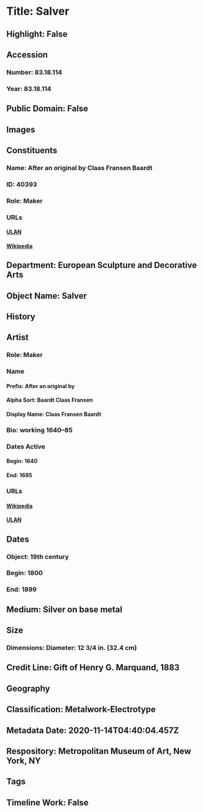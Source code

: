 # Title: Salver
## Highlight: False
## Accession
### Number: 83.18.114
### Year: 83.18.114
## Public Domain: False
## Images
## Constituents
### Name: After an original by Claas Fransen Baardt
### ID: 40393
### Role: Maker
### URLs
#### [ULAN](http://vocab.getty.edu/page/ulan/500313743)
#### [Wikipedia](https://www.wikidata.org/wiki/Q59653053)
## Department: European Sculpture and Decorative Arts
## Object Name: Salver
## History
## Artist
### Role: Maker
### Name
#### Prefix: After an original by
#### Alpha Sort: Baardt Claas Fransen
#### Display Name: Claas Fransen Baardt
### Bio: working 1640–85
### Dates Active
#### Begin: 1640
#### End: 1685
### URLs
#### [Wikipedia](https://www.wikidata.org/wiki/Q59653053)
#### [ULAN](http://vocab.getty.edu/page/ulan/500313743)
## Dates
### Object: 19th century
### Begin: 1800
### End: 1899
## Medium: Silver on base metal
## Size
### Dimensions: Diameter: 12 3/4 in. (32.4 cm)
## Credit Line: Gift of Henry G. Marquand, 1883
## Geography
## Classification: Metalwork-Electrotype
## Metadata Date: 2020-11-14T04:40:04.457Z
## Respository: Metropolitan Museum of Art, New York, NY
## Tags
## Timeline Work: False